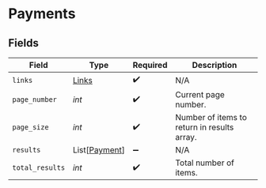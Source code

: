 # Payments


## Fields

| Field                                           | Type                                            | Required                                        | Description                                     |
| ----------------------------------------------- | ----------------------------------------------- | ----------------------------------------------- | ----------------------------------------------- |
| `links`                                         | [Links](../../models/shared/links.md)           | :heavy_check_mark:                              | N/A                                             |
| `page_number`                                   | *int*                                           | :heavy_check_mark:                              | Current page number.                            |
| `page_size`                                     | *int*                                           | :heavy_check_mark:                              | Number of items to return in results array.     |
| `results`                                       | List[[Payment](../../models/shared/payment.md)] | :heavy_minus_sign:                              | N/A                                             |
| `total_results`                                 | *int*                                           | :heavy_check_mark:                              | Total number of items.                          |